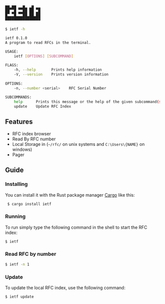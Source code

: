 ``` text
██▄██ ▄▄█▄ ▄█ ▄▄
██ ▄█ ▄▄██ ██ ▄█
█▄▄▄█▄▄▄██▄██▄██
▀▀▀▀▀▀▀▀▀▀▀▀▀▀▀▀
```

``` bash
$ ietf -h

ietf 0.1.0
A program to read RFCs in the terminal.

USAGE:
	ietf [OPTIONS] [SUBCOMMAND]
	
FLAGS:
	-h, --help       Prints help information
	-V, --version    Prints version information
			
OPTIONS:
	-n, --number <serial>    RFC Serial Number
				
SUBCOMMANDS:
	help      Prints this message or the help of the given subcommand(s)
	update    Update RFC Index						
```						

## Features
* RFC index browser
* Read By RFC number
* Local Storage in (`~/rfc/` on unix systems and `C:\Users\{NAME}` on
  windows)
* Pager 
		
## Guide

### Installing
You can install it with the Rust package manager 
[Cargo](https://github.com/rust-lang/cargo) like this:

``` bash
 $ cargo install ietf
```

### Running	
To run simply type the following command in the shell to start the RFC
index:

``` bash
$ ietf
```

### Read RFC by number
``` bash
$ ietf -n 1
```

### Update
To update the local RFC index, use the following command:

``` bash
$ ietf update
```
